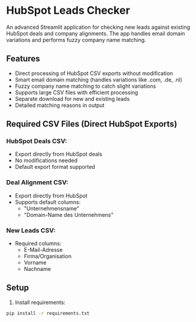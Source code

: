 # HubSpot Leads Checker

An advanced Streamlit application for checking new leads against existing HubSpot deals and company alignments. The app handles email domain variations and performs fuzzy company name matching.

## Features

- Direct processing of HubSpot CSV exports without modification
- Smart email domain matching (handles variations like .com, .de, .nl)
- Fuzzy company name matching to catch slight variations
- Supports large CSV files with efficient processing
- Separate download for new and existing leads
- Detailed matching reasons in output

## Required CSV Files (Direct HubSpot Exports)

### HubSpot Deals CSV:
- Export directly from HubSpot deals
- No modifications needed
- Default export format supported

### Deal Alignment CSV:
- Export directly from HubSpot
- Supports default columns:
  - "Unternehmensname"
  - "Domain-Name des Unternehmens"

### New Leads CSV:
- Required columns:
  - E-Mail-Adresse
  - Firma/Organisation
  - Vorname
  - Nachname

## Setup

1. Install requirements:
```bash
pip install -r requirements.txt
